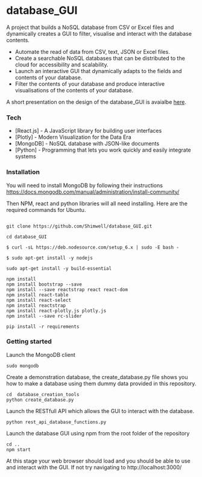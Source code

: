# database_GUI

A project that builds a NoSQL database from CSV or Excel files and dynamically creates a GUI to filter, visualise and interact with the database contents.

  - Automate the read of data from CSV, text, JSON or Excel files.
  - Create a searchable NoSQL databases that can be distributed to the cloud for accessibility and scalability.
  - Launch an interactive GUI that dynamically adapts to the fields and contents of your database.
  - Filter the contents of your database and produce interactive visualisations of the contents of your database.

A short presentation on the design of the database_GUI is avaialbe [here].



### Tech
* [React.js] - A JavaScript library for building user interfaces
* [Plotly] - Modern Visualization for the Data Era
* [MongoDB] - NoSQL database with JSON-like documents
* [Python] - Programming that lets you work quickly and easily integrate systems  

### Installation

You will need to install MongoDB by following their instructions https://docs.mongodb.com/manual/administration/install-community/

Then NPM, react and python libraries will all need installing. Here are the required commands for Ubuntu.


```

git clone https://github.com/Shimwell/database_GUI.git

cd database_GUI

$ curl -sL https://deb.nodesource.com/setup_6.x | sudo -E bash -

$ sudo apt-get install -y nodejs

sudo apt-get install -y build-essential

npm install
npm install bootstrap --save
npm install --save reactstrap react react-dom
npm install react-table
npm install react-select
npm install reactstrap
npm install react-plotly.js plotly.js
npm install --save rc-slider

pip install -r requirements

```

### Getting started

Launch the MongoDB client

```
sudo mongodb
```


Create a demonstration database, the create_database.py file shows you how to make a database using them dummy data provided in this repository.

```
cd  database_creation_tools
python create_database.py

```

Launch the RESTfull API which allows the GUI to interact with the database.

```
python rest_api_database_functions.py
```

Launch the database GUI using npm from the root folder of the repository

```
cd ..
npm start
```

At this stage your web browser should load and you should be able to use and interact with the GUI. If not try navigating to http://localhost:3000/


[here]: <https://slides.com/shimwell/database_gui#/>
